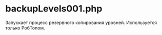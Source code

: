 # backupLevels001.php

Запускает процесс резервного копирования уровней. Используется только РобТопом.